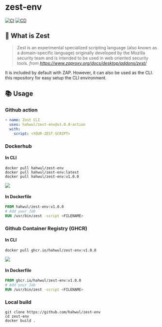 # zest-env
[![CI](https://github.com/hahwul/zest-env/actions/workflows/docker.yml/badge.svg)](https://github.com/hahwul/zest-env/actions/workflows/docker.yml)
[![CD](https://github.com/hahwul/zest-env/actions/workflows/docker-publish.yml/badge.svg)](https://github.com/hahwul/zest-env/actions/workflows/docker-publish.yml)

## 🤔 What is Zest
> Zest is an experimental specialized scripting language (also known as a domain-specific language) originally developed by the Mozilla security team and is intended to be used in web oriented security tools.
*from https://www.zaproxy.org/docs/desktop/addons/zest/*

It is included by default with ZAP. However, it can also be used as the CLI. this repository for easy setup the CLI environment.

## 📚 Usage
### Github action
```yaml
- name: Zest CLI
  uses: hahwul/zest-env@v1.0.0-action
  with:
    script: <YOUR-ZEST-SCRIPT>
```

### Dockerhub
#### In CLI
```
docker pull hahwul/zest-env
docker pull hahwul/zest-env:latest
docker pull hahwul/zest-env:v1.0.0
```
![](https://user-images.githubusercontent.com/13212227/170864242-bebfa421-21cc-4f27-8077-230fdfe47202.png)

#### In Dockerfile
```dockerfile
FROM hahwul/zest-env:v1.0.0
# Add your Job
RUN /usr/bin/zest -script <FILENAME>
```

### Github Container Registry (GHCR)
#### In CLI
```
docker pull ghcr.io/hahwul/zest-env:v1.0.0
```
![](https://user-images.githubusercontent.com/13212227/170864338-f557b07c-9dc0-4500-84b4-13a86c5411da.png)

#### In Dockerfile
```dockerfile
FROM ghcr.io/hahwul/zest-env:v1.0.0
# Add your Job
RUN /usr/bin/zest -script <FILENAME>
```

### Local build
```
git clone https://github.com/hahwul/zest-env
cd zest-env
docker build .
```
